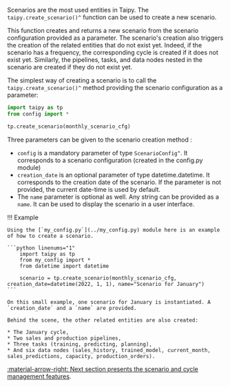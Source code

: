Scenarios are the most used entities in Taipy. The
`taipy.create_scenario()^` function can be used to create a new scenario.

This function creates and returns a new scenario from the scenario configuration
provided as a parameter. The scenario's creation also triggers the creation of the related entities that
do not exist yet. Indeed, if the scenario has a frequency, the corresponding cycle is created if
it does not exist yet. Similarly, the pipelines, tasks, and data nodes nested in the scenario are created
if they do not exist yet.

The simplest way of creating a scenario is to call the `taipy.create_scenario()^` method providing the scenario
configuration as a parameter:

```python linenums="1"
import taipy as tp
from config import *

tp.create_scenario(monthly_scenario_cfg)
```

Three parameters can be given to the scenario creation method :

-   `config` is a mandatory parameter of type
    `ScenarioConfig^`. It corresponds to a
    scenario
    configuration (created in the config.py module)
-   `creation_date` is an optional parameter of type datetime.datetime. It corresponds to the creation date of
    the scenario. If the parameter is not provided, the current date-time is used by default.
-   The `name` parameter is optional as well. Any string can be provided as a `name`. It can be used to display
    the scenario in a user interface.

!!! Example

    Using the [`my_config.py`](../my_config.py) module here is an example of how to create a scenario.

    ```python linenums="1"
        import taipy as tp
        from my_config import *
        from datetime import datetime

        scenario = tp.create_scenario(monthly_scenario_cfg, creation_date=datetime(2022, 1, 1), name="Scenario for January")
    ```

    On this small example, one scenario for January is instantiated. A `creation_date` and a `name` are provided.

    Behind the scene, the other related entities are also created:

    * The January cycle,
    * Two sales and production pipelines,
    * Three tasks (training, predicting, planning),
    * And six data nodes (sales_history, trained_model, current_month, sales_predictions, capacity, production_orders).

[:material-arrow-right: Next section presents the scenario and cycle management features](scenario-cycle-mgt.md).
